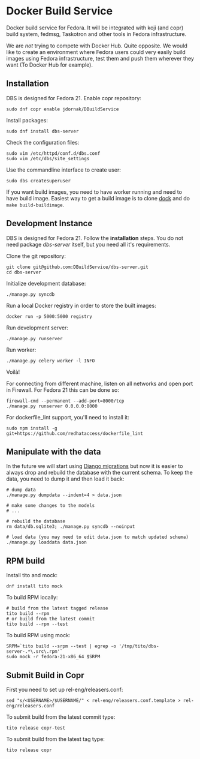 Docker Build Service
====================

Docker build service for Fedora. It will be integrated with koji (and copr) build system, fedmsg, Taskotron and other tools in Fedora infrastructure.

We are _not_ trying to compete with Docker Hub. Quite opposite. We would like to create an environment where Fedora users could very easily build images using Fedora infrastructure, test them and push them wherever they want (To Docker Hub for example).

Installation
------------

DBS is designed for Fedora 21.
Enable copr repository:

    sudo dnf copr enable jdornak/DBuildService

Install packages:

    sudo dnf install dbs-server

Check the configuration files:

    sudo vim /etc/httpd/conf.d/dbs.conf
    sudo vim /etc/dbs/site_settings

Use the commandline interface to create user:

    sudo dbs createsuperuser

If you want build images, you need to have worker running and need to have build image. Easiest way to get a build image is to clone [dock](https://github.com/DBuildService/dock) and do `make build-buildimage`.


Development Instance
--------------------

DBS is designed for Fedora 21.
Follow the **installation** steps. You do not need package
*dbs-server* itself, but you need all it's requirements.

Clone the git repository:

    git clone git@github.com:DBuildService/dbs-server.git
    cd dbs-server

Initialize development database:

    ./manage.py syncdb

Run a local Docker registry in order to store the built images:

    docker run -p 5000:5000 registry

Run development server:

    ./manage.py runserver

Run worker:

    ./manage.py celery worker -l INFO

Voilà!

For connecting from different machine, listen on all networks and open port
in Firewall. For Fedora 21 this can be done so:

    firewall-cmd --permanent --add-port=8000/tcp
    ./manage.py runserver 0.0.0.0:8000

For dockerfile_lint support, you'll need to install it:

    sudo npm install -g git+https://github.com/redhataccess/dockerfile_lint

Manipulate with the data
------------------------

In the future we will start using [Django migrations](https://docs.djangoproject.com/en/1.7/topics/migrations/)
but now it is easier to always drop and rebuild the database
with the current schema. To keep the data, you need to dump
it and then load it back:

    # dump data
    ./manage.py dumpdata --indent=4 > data.json

    # make some changes to the models
    # ...

    # rebuild the database
    rm data/db.sqlite3; ./manage.py syncdb --noinput

    # load data (you may need to edit data.json to match updated schema)
    ./manage.py loaddata data.json


RPM build
---------

Install tito and mock:

    dnf install tito mock

To build RPM locally:

    # build from the latest tagged release
    tito build --rpm
    # or build from the latest commit
    tito build --rpm --test

To build RPM using mock:

    SRPM=`tito build --srpm --test | egrep -o '/tmp/tito/dbs-server-.*\.src\.rpm'`
    sudo mock -r fedora-21-x86_64 $SRPM


Submit Build in Copr
-------------

First you need to set up rel-eng/releasers.conf:

    sed "s/<USERNAME>/$USERNAME/" < rel-eng/releasers.conf.template > rel-eng/releasers.conf

To submit build from the latest commit type:

    tito release copr-test

To submit build from the latest tag type:

    tito release copr

